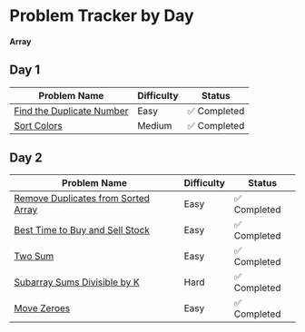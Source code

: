 # Problem Tracker by Day

#### Array
## Day 1
| Problem Name | Difficulty | Status     |
|--------------|------------|------------|
| [Find the Duplicate Number](https://leetcode.com/problems/find-the-duplicate-number/description/) | Easy       | ✅ Completed |
| [Sort Colors](https://leetcode.com/problems/sort-colors/description/) | Medium     | ✅ Completed |

## Day 2
| Problem Name | Difficulty | Status     |
|--------------|------------|------------|
| [Remove Duplicates from Sorted Array](https://leetcode.com/problems/remove-duplicates-from-sorted-array/description/)    | Easy       | ✅ Completed |
| [Best Time to Buy and Sell Stock](https://leetcode.com/problems/best-time-to-buy-and-sell-stock/description/)    | Easy     | ✅ Completed |
| [Two Sum](https://leetcode.com/problems/two-sum/description/)    | Easy     | ✅ Completed |
| [Subarray Sums Divisible by K](https://leetcode.com/problems/subarray-sums-divisible-by-k/description/)    | Hard       | ✅ Completed |
| [Move Zeroes](https://leetcode.com/problems/move-zeroes/description/)    | Easy     | ✅ Completed |
